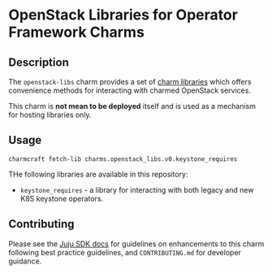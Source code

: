 # OpenStack Libraries for Operator Framework Charms

## Description

The `openstack-libs` charm provides a set of [charm libraries] which offers
convenience methods for interacting with charmed OpenStack services.

This charm is **not mean to be deployed** itself and is used as a mechanism
for hosting libraries only.

## Usage

`charmcraft fetch-lib charms.openstack_libs.v0.keystone_requires`

THe following libraries are available in this repository:

- `keystone_requires` - a library for interacting with both legacy
  and new K8S keystone operators.

## Contributing

Please see the [Juju SDK docs](https://juju.is/docs/sdk) for guidelines on enhancements to this
charm following best practice guidelines, and `CONTRIBUTING.md` for developer guidance.

[charm libraries]: https://juju.is/docs/sdk/libraries
